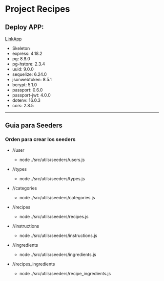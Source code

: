 # Project Recipes 

## Deploy APP:
[LinkApp](#)

- Skeleton
- express: 4.18.2
- pg: 8.8.0
- pg-hstore: 2.3.4
- uuid: 9.0.0
- sequelize: 6.24.0
- jsonwebtoken: 8.5.1
- bcrypt: 5.1.0
- passport: 0.6.0
- passport-jwt: 4.0.0
- dotenv: 16.0.3
- cors: 2.8.5

---

## Guia para Seeders
### Orden para crear los seeders
- //user 
  - node ./src/utils/seeders/users.js

- //types 
  - node ./src/utils/seeders/types.js 

- //categories 
  - node ./src/utils/seeders/categories.js 

- //recipes 
  - node ./src/utils/seeders/recipes.js 

- //instructions 
  - node ./src/utils/seeders/instructions.js

- //ingredients 
  - node ./src/utils/seeders/ingredients.js 

- //recipes_ingredients 
  - node ./src/utils/seeders/recipe_ingredients.js 

